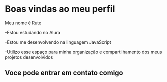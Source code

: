 # Boas vindas ao meu perfil 

Meu nome é Rute

-Estou estudando no Alura

-Estou me desenvolvendo na linguagem JavaScript

-Utilizo esse espaço para minha organização e compartilhamento dos meus projetos desenvolvidos 

## Voce pode entrar em contato comigo 
